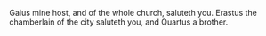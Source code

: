 Gaius mine host, and of the whole church, saluteth you. Erastus the chamberlain of the city saluteth you, and Quartus a brother.
